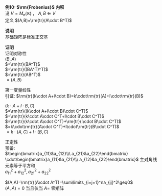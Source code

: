 **例10:  $\rm{Frobenius}$ 内积**    
设 $V=M_n(\mathbb{R})$ ， $A,B\in V$     
定义 $(A,B)=\rm{tr}(A\cdot B^T)$     
    
**说明**    
基础矩阵是标准正交基    
    
**证明**    
证明对称性    
 $(B,A)$     
 $=\rm{tr}(BA^T)$     
 $=\rm{tr}((BA^T)^T)$     
 $=\rm{tr}(AB^T)$     
 $=(A,B)$     
    
第一变量线性    
引证:  $\rm{tr}(k\cdot A+l\cdot B)=k\cdot\rm{tr}(A)+l\cdot\rm{tr}(B)$     
    
 $(k\cdot A+l\cdot B,C)$     
 $=\rm{tr}((k\cdot A+l\cdot B)\cdot C^T)$     
 $=\rm{tr}(k\cdot A\cdot C^T+l\cdot B\cdot C^T)$     
 $=\rm{tr}(k\cdot A\cdot C^T)+\rm{tr}(l\cdot B\cdot C^T)$     
 $=k\cdot\rm{tr}(A\cdot C^T)+l\cdot\rm{tr}(B\cdot C^T)$     
 $=k\cdot(A,C)+l\cdot(B,C)$     
    
正定性    
预备:    
 $\begin{bmatrix}a_{11}&a_{12}\\\ a_{21}&a_{22}\end{bmatrix}    
\cdot\begin{bmatrix}a_{11}&a_{21}\\\ a_{12}&a_{22}\end{bmatrix}$ 主对角线元素等于平方和    
 $a_{11}^2+a_{12}^2,a_{21}^2+a_{22}^2$     
    
 $(A,A)=\rm{tr}(A\cdot A^T)=\sum\limits_{i=j=1}^na_{ij}^2\geq0$     
 $(A,A)=0$ 当且仅当 $A=$ 零矩阵    
    
